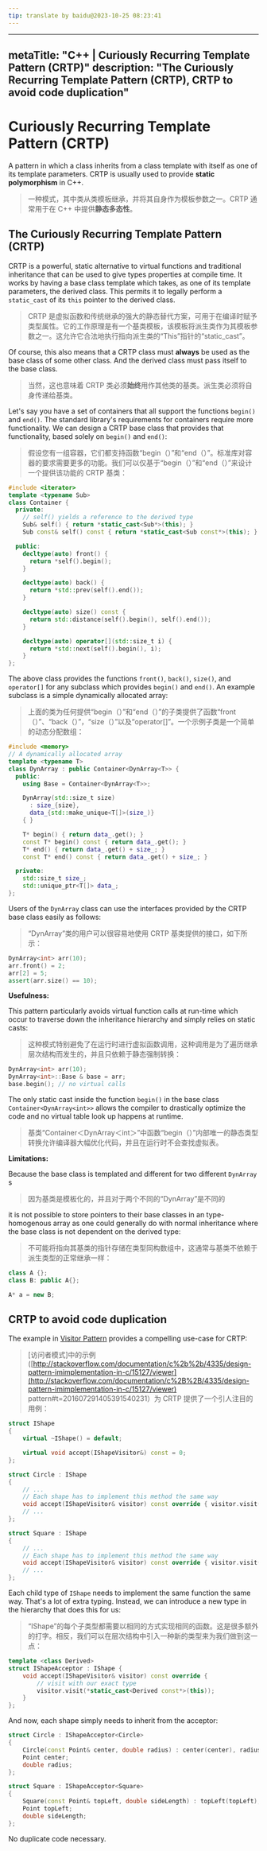 ```yaml
---
tip: translate by baidu@2023-10-25 08:23:41
---
```

---

metaTitle: "C++ | Curiously Recurring Template Pattern (CRTP)"
description: "The Curiously Recurring Template Pattern (CRTP), CRTP to avoid code duplication"
----------------------------------------------------------------------------------------------

# Curiously Recurring Template Pattern (CRTP)

A pattern in which a class inherits from a class template with itself as one of its template parameters. CRTP is usually used to provide **static polymorphism** in C++.

> 一种模式，其中类从类模板继承，并将其自身作为模板参数之一。CRTP 通常用于在 C++ 中提供**静态多态性**。

## The Curiously Recurring Template Pattern (CRTP)

CRTP is a powerful, static alternative to virtual functions and traditional inheritance that can be used to give types properties at compile time. It works by having a base class template which takes, as one of its template parameters, the derived class. This permits it to legally perform a `static_cast` of its `this` pointer to the derived class.

> CRTP 是虚拟函数和传统继承的强大的静态替代方案，可用于在编译时赋予类型属性。它的工作原理是有一个基类模板，该模板将派生类作为其模板参数之一。这允许它合法地执行指向派生类的“This”指针的“static_cast”。

Of course, this also means that a CRTP class must **always** be used as the base class of some other class. And the derived class must pass itself to the base class.

> 当然，这也意味着 CRTP 类必须**始终**用作其他类的基类。派生类必须将自身传递给基类。

Let's say you have a set of containers that all support the functions `begin()` and `end()`. The standard library's requirements for containers require more functionality. We can design a CRTP base class that provides that functionality, based solely on `begin()` and `end()`:

> 假设您有一组容器，它们都支持函数“begin（）”和“end（）”。标准库对容器的要求需要更多的功能。我们可以仅基于“begin（）”和“end（）”来设计一个提供该功能的 CRTP 基类：

```cpp
#include <iterator>
template <typename Sub>
class Container {
  private:
    // self() yields a reference to the derived type
    Sub& self() { return *static_cast<Sub*>(this); }
    Sub const& self() const { return *static_cast<Sub const*>(this); }

  public:
    decltype(auto) front() {
      return *self().begin();
    }

    decltype(auto) back() {
      return *std::prev(self().end());
    }

    decltype(auto) size() const {
      return std::distance(self().begin(), self().end());
    }

    decltype(auto) operator[](std::size_t i) {
      return *std::next(self().begin(), i);
    }
};

```

The above class provides the functions `front()`, `back()`, `size()`, and `operator[]` for any subclass which provides `begin()` and `end()`. An example subclass is a simple dynamically allocated array:

> 上面的类为任何提供“begin（）”和“end（）”的子类提供了函数“front（）”、“back（）”，“size（）”以及“operator[]”。一个示例子类是一个简单的动态分配数组：

```cpp
#include <memory>
// A dynamically allocated array
template <typename T>
class DynArray : public Container<DynArray<T>> {
  public:
    using Base = Container<DynArray<T>>;

    DynArray(std::size_t size)
      : size_{size},
      data_{std::make_unique<T[]>(size_)}
    { }

    T* begin() { return data_.get(); }
    const T* begin() const { return data_.get(); }
    T* end() { return data_.get() + size_; }
    const T* end() const { return data_.get() + size_; }

  private:
    std::size_t size_;
    std::unique_ptr<T[]> data_;
};

```

Users of the `DynArray` class can use the interfaces provided by the CRTP base class easily as follows:

> “DynArray”类的用户可以很容易地使用 CRTP 基类提供的接口，如下所示：

```cpp
DynArray<int> arr(10);
arr.front() = 2;
arr[2] = 5;
assert(arr.size() == 10);

```

**Usefulness:**

This pattern particularly avoids virtual function calls at run-time which occur to traverse down the inheritance hierarchy and simply relies on static casts:

> 这种模式特别避免了在运行时进行虚拟函数调用，这种调用是为了遍历继承层次结构而发生的，并且只依赖于静态强制转换：

```cpp
DynArray<int> arr(10);
DynArray<int>::Base & base = arr;
base.begin(); // no virtual calls

```

The only static cast inside the function `begin()` in the base class `Container<DynArray<int>>` allows the compiler to drastically optimize the code and no virtual table look up happens at runtime.

> 基类“Container＜DynArray＜int＞”中函数“begin（）”内部唯一的静态类型转换允许编译器大幅优化代码，并且在运行时不会查找虚拟表。

**Limitations:**

Because the base class is templated and different for two different `DynArray` s

> 因为基类是模板化的，并且对于两个不同的“DynArray”是不同的

it is not possible to store pointers to their base classes in an type-homogenous array as one could generally do with normal inheritance where the base class is not dependent on the derived type:

> 不可能将指向其基类的指针存储在类型同构数组中，这通常与基类不依赖于派生类型的正常继承一样：

```cpp
class A {};
class B: public A{};

A* a = new B;

```

## CRTP to avoid code duplication

The example in [Visitor Pattern](http://stackoverflow.com/documentation/c%2B%2B/4335/design-pattern-implementation-in-c/15127/visitor-pattern#t=201607291405391540231) provides a compelling use-case for CRTP:

> [访问者模式]中的示例([http://stackoverflow.com/documentation/c%2b%2b/4335/design-pattern-imimplementation-in-c/15127/viewer](http://stackoverflow.com/documentation/c%2B%2B/4335/design-pattern-imimplementation-in-c/15127/viewer) pattern#t=201607291405391540231）为 CRTP 提供了一个引人注目的用例：

```cpp
struct IShape
{
    virtual ~IShape() = default;

    virtual void accept(IShapeVisitor&) const = 0;
};

struct Circle : IShape
{
    // ...        
    // Each shape has to implement this method the same way
    void accept(IShapeVisitor& visitor) const override { visitor.visit(*this); }
    // ...
};

struct Square : IShape
{
    // ...    
    // Each shape has to implement this method the same way
    void accept(IShapeVisitor& visitor) const override { visitor.visit(*this); }
    // ...
};

```

Each child type of `IShape` needs to implement the same function the same way. That's a lot of extra typing. Instead, we can introduce a new type in the hierarchy that does this for us:

> “IShape”的每个子类型都需要以相同的方式实现相同的函数。这是很多额外的打字。相反，我们可以在层次结构中引入一种新的类型来为我们做到这一点：

```cpp
template <class Derived>
struct IShapeAcceptor : IShape {
    void accept(IShapeVisitor& visitor) const override {
        // visit with our exact type
        visitor.visit(*static_cast<Derived const*>(this));
    }
};

```

And now, each shape simply needs to inherit from the acceptor:

```cpp
struct Circle : IShapeAcceptor<Circle>
{
    Circle(const Point& center, double radius) : center(center), radius(radius) {}
    Point center;
    double radius;
};

struct Square : IShapeAcceptor<Square>
{
    Square(const Point& topLeft, double sideLength) : topLeft(topLeft), sideLength(sideLength) {}    
    Point topLeft;
    double sideLength;
};

```

No duplicate code necessary.

